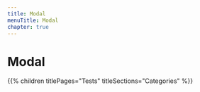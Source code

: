 ```yaml
---
title: Modal
menuTitle: Modal
chapter: true
---
```


# Modal

{{% children titlePages="Tests" titleSections="Categories" %}}
